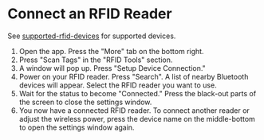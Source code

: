 # Connect an RFID Reader

See [supported-rfid-devices](../rfid/supported-rfid-devices/ "mention") for supported devices.

1. Open the app. Press the "More" tab on the bottom right.
2. Press "Scan Tags" in the "RFID Tools" section.
3. A window will pop up. Press "Setup Device Connection."
4. Power on your RFID reader. Press "Search". A list of nearby Bluetooth devices will appear. Select the RFID reader you want to use.
5. Wait for the status to become "Connected." Press the black-out parts of the screen to close the settings window.
6. You now have a connected RFID reader. To connect another reader or adjust the wireless power, press the device name on the middle-bottom to open the settings window again.
